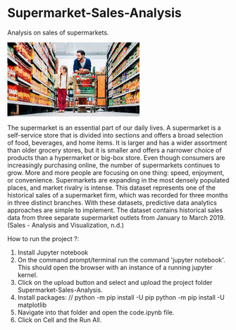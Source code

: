 # Supermarket-Sales-Analysis
 Analysis on sales of supermarkets.

 ![Alt text](images.jpeg)


The supermarket is an essential part of our daily lives. A supermarket is a self-service store that is divided into sections and offers a broad selection of food, beverages, and home items. It is larger and has a wider assortment than older grocery stores, but it is smaller and offers a narrower choice of products than a hypermarket or big-box store. Even though consumers are increasingly purchasing online, the number of supermarkets continues to grow. More and more people are focusing on one thing: speed, enjoyment, or convenience. Supermarkets are expanding in the most densely populated places, and market rivalry is intense. This dataset represents one of the historical sales of a supermarket firm, which was recorded for three months in three distinct branches. With these datasets, predictive data analytics approaches are simple to implement. The dataset contains historical sales data from three separate supermarket outlets from January to March 2019. (Sales - Analysis and Visualization, n.d.)

How to run the project ?:

1. Install Jupyter notebook
2. On the command prompt/terminal run the command 'jupyter notebook'. This should open the browser with an instance of a running jupyter kernel.
3. Click on the upload button and select and upload the project folder Supermarket-Sales-Analysis.
4. Install packages:
    //
    python -m pip install -U pip
    python -m pip install -U matplotlib
5. Navigate into that folder and open the code.ipynb file.
6. Click on Cell and the Run All.